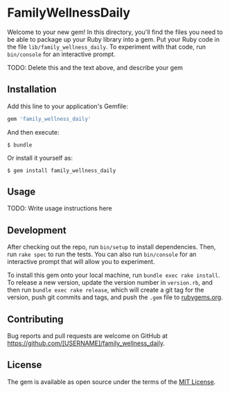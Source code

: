 # FamilyWellnessDaily

Welcome to your new gem! In this directory, you'll find the files you need to be able to package up your Ruby library into a gem. Put your Ruby code in the file `lib/family_wellness_daily`. To experiment with that code, run `bin/console` for an interactive prompt.

TODO: Delete this and the text above, and describe your gem

## Installation

Add this line to your application's Gemfile:

```ruby
gem 'family_wellness_daily'
```

And then execute:

    $ bundle

Or install it yourself as:

    $ gem install family_wellness_daily

## Usage

TODO: Write usage instructions here

## Development

After checking out the repo, run `bin/setup` to install dependencies. Then, run `rake spec` to run the tests. You can also run `bin/console` for an interactive prompt that will allow you to experiment.

To install this gem onto your local machine, run `bundle exec rake install`. To release a new version, update the version number in `version.rb`, and then run `bundle exec rake release`, which will create a git tag for the version, push git commits and tags, and push the `.gem` file to [rubygems.org](https://rubygems.org).

## Contributing

Bug reports and pull requests are welcome on GitHub at https://github.com/[USERNAME]/family_wellness_daily.


## License

The gem is available as open source under the terms of the [MIT License](http://opensource.org/licenses/MIT).

